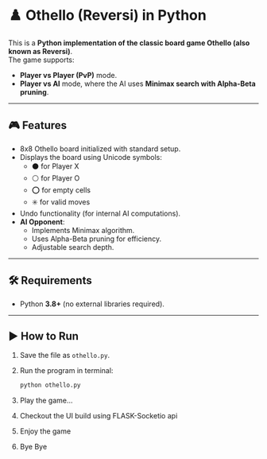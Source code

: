 # ♟️ Othello (Reversi) in Python






This is a **Python implementation of the classic board game Othello (also known as Reversi)**.  
The game supports:
- **Player vs Player (PvP)** mode.
- **Player vs AI** mode, where the AI uses **Minimax search with Alpha-Beta pruning**.

---

## 🎮 Features
- 8x8 Othello board initialized with standard setup.
- Displays the board using Unicode symbols:
  - ⚫ for Player X
  - ⚪ for Player O
  - ⭕ for empty cells
  - ✳️ for valid moves
- Undo functionality (for internal AI computations).
- **AI Opponent**:
  - Implements Minimax algorithm.
  - Uses Alpha-Beta pruning for efficiency.
  - Adjustable search depth.

---

## 🛠️ Requirements
- Python **3.8+** (no external libraries required).

---

## ▶️ How to Run
1. Save the file as `othello.py`.
2. Run the program in terminal:

   ```bash
   python othello.py
   ```

3. Play the game...
4. Checkout the UI build using FLASK-Socketio api
5. Enjoy the game
6. Bye Bye
